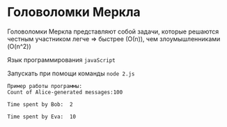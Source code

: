 # Головоломки Меркла

Головоломки Меркла представляют собой задачи, которые решаются честным участником легче => быстрее (О(n)),
чем злоумышленниками (O(n^2))

Язык программирования `javaScript`

Запускать при помощи команды `node 2.js`

```
Пример работы программы:
Count of Alice-generated messages:100

Time spent by Bob:  2

Time spent by Eva:  10
```

